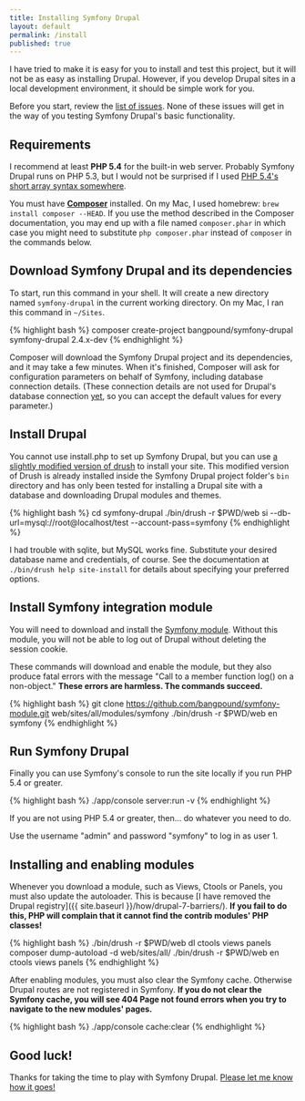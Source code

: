 ```yaml
---
title: Installing Symfony Drupal
layout: default
permalink: /install
published: true
---
```


<p class="lead">I have tried to make it is easy for you to install and test this project, but it will not be as easy as installing Drupal. However, if you develop Drupal sites in a local development environment, it should be simple work for you.</p>

Before you start, review the [list of issues](https://github.com/bangpound/symfony-drupal/issues). None of these issues will get in the way of you testing Symfony Drupal's basic functionality.

## Requirements

I recommend at least **PHP 5.4** for the built-in web server. Probably Symfony Drupal runs on PHP 5.3, but I would not be surprised if I used [PHP 5.4's short array syntax somewhere](http://www.php.net/manual/en/language.types.array.php).

You must have [**Composer**](http://getcomposer.org) installed. On my Mac, I used homebrew: `brew install composer --HEAD`. If you use the method described in the Composer documentation, you may end up with a file named `composer.phar` in which case you might need to substitute `php composer.phar` instead of `composer` in the commands below.

## Download Symfony Drupal and its dependencies

To start, run this command in your shell. It will create a new directory named `symfony-drupal` in the current working directory. On my Mac, I ran this command in `~/Sites`.

{% highlight bash %}
composer create-project bangpound/symfony-drupal symfony-drupal 2.4.x-dev
{% endhighlight %}

Composer will download the Symfony Drupal project and its dependencies, and it may take a few minutes. When it's finished, Composer will ask for configuration parameters on behalf of Symfony, including database connection details. (These connection details are not used for Drupal's database connection [yet](https://github.com/bangpound/symfony-drupal/issues/7), so you can accept the default values for every parameter.)

## Install Drupal

You cannot use install.php to set up Symfony Drupal, but you can use [a slightly modified version of drush](https://github.com/bangpound/drush/compare) to install your site. This modified version of Drush is already installed inside the Symfony Drupal project folder's `bin` directory and has only been tested for installing a Drupal site with a database and downloading Drupal modules and themes.

{% highlight bash %}
cd symfony-drupal
./bin/drush -r $PWD/web si --db-url=mysql://root@localhost/test --account-pass=symfony
{% endhighlight %}

I had trouble with sqlite, but MySQL works fine. Substitute your desired database name and credentials, of course. See the documentation at `./bin/drush help site-install` for details about specifying your preferred options.

## Install Symfony integration module

You will need to download and install the [Symfony module](https://github.com/bangpound/symfony-module). Without this module, you will not be able to log out of Drupal without deleting the session cookie.

These commands will download and enable the module, but they also produce fatal errors with the message "Call to a member function log() on a non-object." **These errors are harmless. The commands succeed.**

{% highlight bash %}
git clone https://github.com/bangpound/symfony-module.git web/sites/all/modules/symfony
./bin/drush -r $PWD/web en symfony
{% endhighlight %}

## Run Symfony Drupal

Finally you can use Symfony's console to run the site locally if you run PHP 5.4 or greater.

{% highlight bash %}
./app/console server:run -v
{% endhighlight %}

If you are not using PHP 5.4 or greater, then… do whatever you need to do.

Use the username "admin" and password "symfony" to log in as user 1.

## Installing and enabling modules

Whenever you download a module, such as Views, Ctools or Panels, you must also update the autoloader. This is because [I have removed the Drupal registry]({{ site.baseurl }}/how/drupal-7-barriers/). **If you fail to do this, PHP will complain that it cannot find the contrib modules' PHP classes!**

{% highlight bash %}
./bin/drush -r $PWD/web dl ctools views panels
composer dump-autoload -d web/sites/all/
./bin/drush -r $PWD/web en ctools views panels
{% endhighlight %}

After enabling modules, you must also clear the Symfony cache. Otherwise Drupal routes are not registered in Symfony. **If you do not clear the Symfony cache, you will see 404 Page not found errors when you try to navigate to the new modules' pages.**

{% highlight bash %}
./app/console cache:clear
{% endhighlight %}

## Good luck!

Thanks for taking the time to play with Symfony Drupal. [Please let me know how it goes!](https://github.com/bangpound/symfony-drupal/issues)
